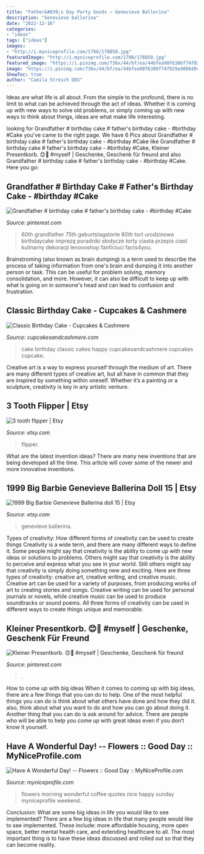 ```yaml
---
title: "Father&#039;s Day Party Goods ~ Genevieve Ballerina"
description: "Genevieve ballerina"
date: "2022-12-16"
categories:
- "ideas"
tags: ["ideas"]
images:
- "http://i.myniceprofile.com/1788/178858.jpg"
featuredImage: "http://i.myniceprofile.com/1788/178858.jpg"
featured_image: "https://i.pinimg.com/736x/44/bf/ea/44bfea90f6386f74f029a980649cc8c0.jpg"
image: "https://i.pinimg.com/736x/44/bf/ea/44bfea90f6386f74f029a980649cc8c0.jpg"
ShowToc: true
author: "Camila Streich DDS"
---
```



Ideas are what life is all about. From the simple to the profound, there is no limit to what can be achieved through the act of ideas. Whether it is coming up with new ways to solve old problems, or simply coming up with new ways to think about things, ideas are what make life interesting.

	

		
looking for Grandfather # birthday cake # father&#039;s birthday cake - #birthday #Cake you've came to the right page. We have 6 Pics about Grandfather # birthday cake # father&#039;s birthday cake - #birthday #Cake like Grandfather # birthday cake # father&#039;s birthday cake - #birthday #Cake, Kleiner Presentkorb. 😊🦄 #myself | Geschenke, Geschenk für freund and also Grandfather # birthday cake # father&#039;s birthday cake - #birthday #Cake. Here you go:
		
    
## Grandfather # Birthday Cake # Father&#039;s Birthday Cake - #birthday #Cake

<img loading=lazy src="https://i.pinimg.com/736x/44/bf/ea/44bfea90f6386f74f029a980649cc8c0.jpg" onerror="this.onerror=null;this.src='https://tse1.mm.bing.net/th?id=OIP.WSi_uPlwlgTetC0EbVSMyQHaNK&amp;pid=15.1';" alt="Grandfather # birthday cake # father&#039;s birthday cake - #birthday #Cake">

_Source: pinterest.com_

>60th grandfather 75th geburtstagstorte 80th tort urodzinowe birthdaycake imprezę poradniki słodycze torty ciasta przepis ciast kulinarny dekoracji lenovoshop fanficluci facts4you. 

	

Brainstroming (also known as brain dumping) is a term used to describe the process of taking information from one's brain and dumping it into another person or task. This can be useful for problem solving, memory consolidation, and more. However, it can also be difficult to keep up with what is going on in someone's head and can lead to confusion and frustration.

    
## Classic Birthday Cake - Cupcakes &amp; Cashmere

<img loading=lazy src="https://cupcakesandcashmere.com/.image/t_share/MTMwMDM4MTYyNDQ4ODM4NjI2/classicbirthday.jpg" onerror="this.onerror=null;this.src='https://tse4.mm.bing.net/th?id=OIP.L-mEs9g2ie5lmvkY5NxL2QHaKl&amp;pid=15.1';" alt="Classic Birthday Cake - Cupcakes &amp; Cashmere">

_Source: cupcakesandcashmere.com_

>cake birthday classic cakes happy cupcakesandcashmere cupcakes cupcake. 

	

Creative art is a way to express yourself through the medium of art. There are many different types of creative art, but all have in common that they are inspired by something within oneself. Whether it’s a painting or a sculpture, creativity is key in any artistic venture.

    
## 3 Tooth Flipper | Etsy

<img loading=lazy src="https://i.etsystatic.com/27448969/r/il/df1f4a/3039284555/il_fullxfull.3039284555_r84w.jpg" onerror="this.onerror=null;this.src='https://tse1.mm.bing.net/th?id=OIP.KRGbT09lSsnsfs7DteK_jgHaJ4&amp;pid=15.1';" alt="3 tooth flipper | Etsy">

_Source: etsy.com_

>flipper. 

	

What are the latest invention ideas?
There are many new inventions that are being developed all the time. This article will cover some of the newer and more innovative inventions.

    
## 1999 Big Barbie Genevieve Ballerina Doll 15 | Etsy

<img loading=lazy src="https://i.etsystatic.com/25666457/r/il/220350/2614793314/il_1588xN.2614793314_98qd.jpg" onerror="this.onerror=null;this.src='https://tse2.mm.bing.net/th?id=OIP.j28MEIFYmbg0luB2KdzAFwHaJ3&amp;pid=15.1';" alt="1999 Big Barbie Genevieve Ballerina doll 15 | Etsy">

_Source: etsy.com_

>genevieve ballerina. 

	

Types of creativity: How different forms of creativity can be used to create things
Creativity is a wide term, and there are many different ways to define it. Some people might say that creativity is the ability to come up with new ideas or solutions to problems. Others might say that creativity is the ability to perceive and express what you see in your world. Still others might say that creativity is simply doing something new and exciting. Here are three types of creativity: creative art, creative writing, and creative music.
Creative art can be used for a variety of purposes, from producing works of art to creating stories and songs. Creative writing can be used for personal journals or novels, while creative music can be used to produce soundtracks or sound poems. All three forms of creativity can be used in different ways to create things unique and memorable.

    
## Kleiner Presentkorb. 😊🦄 #myself | Geschenke, Geschenk Für Freund

<img loading=lazy src="https://i.pinimg.com/736x/cd/c0/66/cdc06667ba2eeb570e791cd384c2bc71.jpg" onerror="this.onerror=null;this.src='https://tse1.mm.bing.net/th?id=OIP.P-MpjSMNRg6rpLD79bmYsQHaJ3&amp;pid=15.1';" alt="Kleiner Presentkorb. 😊🦄 #myself | Geschenke, Geschenk für freund">

_Source: pinterest.com_

>. 

	

How to come up with big ideas
When it comes to coming up with big ideas, there are a few things that you can do to help. One of the most helpful things you can do is think about what others have done and how they did it. also, think about what you want to do and how you can go about doing it. Another thing that you can do is ask around for advice. There are people who will be able to help you come up with great ideas even if you don’t know it yourself.

    
## Have A Wonderful Day! -- Flowers :: Good Day :: MyNiceProfile.com

<img loading=lazy src="http://i.myniceprofile.com/1788/178858.jpg" onerror="this.onerror=null;this.src='https://tse2.mm.bing.net/th?id=OIP._qJzESKE1c7MwR3CEJ3UvAHaLe&amp;pid=15.1';" alt="Have A Wonderful Day! -- Flowers :: Good Day :: MyNiceProfile.com">

_Source: myniceprofile.com_

>flowers morning wonderful coffee quotes nice happy sunday myniceprofile weekend. 

	

Conclusion: What are some big ideas in life you would like to see implemented?
There are a few big ideas in life that many people would like to see implemented. These include: more affordable housing, more open space, better mental health care, and extending healthcare to all. The most important thing is to have these ideas discussed and rolled out so that they can become reality.

